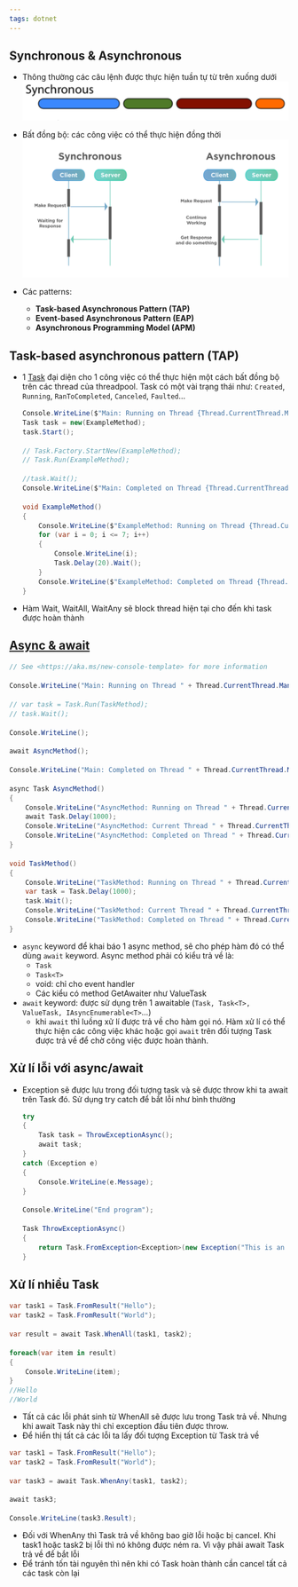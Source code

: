 ```yaml
---
tags: dotnet 
---
```

## Synchronous & Asynchronous

- Thông thường các câu lệnh được thực hiện tuần tự từ trên xuống dưới
    ![Pasted image 20230729220811](attachments/Pasted%20image%2020230729220811.png)
    
- Bất đồng bộ: các công việc có thể thực hiện đồng thời
    ![Pasted image 20230729220824](attachments/Pasted%20image%2020230729220824.png)

- Các patterns:
    - **Task-based Asynchronous Pattern (TAP)**
    - **Event-based Asynchronous Pattern (EAP)**
    - **Asynchronous Programming Model (APM)**

## Task-based asynchronous pattern (TAP)

- 1 [Task](../Advance%20concepts/Task.md) đại diện cho 1 công việc có thể thực hiện một cách bất đồng bộ trên các thread của threadpool. Task có một vài trạng thái như: `Created`, `Running`, `RanToCompleted`, `Canceled`, `Faulted`…
    
    ```csharp
    Console.WriteLine($"Main: Running on Thread {Thread.CurrentThread.ManagedThreadId}");
    Task task = new(ExampleMethod);
    task.Start();
    
    // Task.Factory.StartNew(ExampleMethod);
    // Task.Run(ExampleMethod);
    
    //task.Wait();
    Console.WriteLine($"Main: Completed on Thread {Thread.CurrentThread.ManagedThreadId}");
    
    void ExampleMethod()
    {
        Console.WriteLine($"ExampleMethod: Running on Thread {Thread.CurrentThread.ManagedThreadId}");
        for (var i = 0; i <= 7; i++)
        {
            Console.WriteLine(i);
            Task.Delay(20).Wait();
        }
        Console.WriteLine($"ExampleMethod: Completed on Thread {Thread.CurrentThread.ManagedThreadId}");
    }
    ```
    
- Hàm Wait, WaitAll, WaitAny sẽ block thread hiện tại cho đến khi task được hoàn thành
    
## [Async & await](../Advance%20concepts/Async%20&%20await.md)

```csharp
// See <https://aka.ms/new-console-template> for more information

Console.WriteLine("Main: Running on Thread " + Thread.CurrentThread.ManagedThreadId);

// var task = Task.Run(TaskMethod);
// task.Wait();

Console.WriteLine();

await AsyncMethod();

Console.WriteLine("Main: Completed on Thread " + Thread.CurrentThread.ManagedThreadId);

async Task AsyncMethod()
{
    Console.WriteLine("AsyncMethod: Running on Thread " + Thread.CurrentThread.ManagedThreadId);
    await Task.Delay(1000);
    Console.WriteLine("AsyncMethod: Current Thread " + Thread.CurrentThread.ManagedThreadId);
    Console.WriteLine("AsyncMethod: Completed on Thread " + Thread.CurrentThread.ManagedThreadId);
}

void TaskMethod()
{
    Console.WriteLine("TaskMethod: Running on Thread " + Thread.CurrentThread.ManagedThreadId);
    var task = Task.Delay(1000);
    task.Wait();
    Console.WriteLine("TaskMethod: Current Thread " + Thread.CurrentThread.ManagedThreadId);
    Console.WriteLine("TaskMethod: Completed on Thread " + Thread.CurrentThread.ManagedThreadId);
}
```

- `async` keyword để khai báo 1 async method, sẽ cho phép hàm đó có thể dùng `await` keyword. Async method phải có kiểu trả về là:
    - `Task`
    - `Task<T>`
    - void: chỉ cho event handler
    - Các kiểu có method GetAwaiter như ValueTask
- `await` keyword: được sử dụng trên 1 awaitable (`Task, Task<T>, ValueTask, IAsyncEnumerable<T>`…)
    - khi `await` thì luồng xử lí được trả về cho hàm gọi nó. Hàm xử lí có thể thực hiện các công việc khác hoặc gọi `await` trên đối tượng Task được trả về để chờ công việc được hoàn thành.

## Xử lí lỗi với async/await

- Exception sẽ được lưu trong đối tượng task và sẽ được throw khi ta await trên Task đó. Sử dụng try catch để bắt lỗi như bình thường
    
    ```csharp
    try
    {
        Task task = ThrowExceptionAsync();
        await task;
    }
    catch (Exception e)
    {
        Console.WriteLine(e.Message);
    }
    
    Console.WriteLine("End program");
    
    Task ThrowExceptionAsync()
    {
        return Task.FromException<Exception>(new Exception("This is an exception!"));
    }
    ```

## Xử lí nhiều Task

```csharp
var task1 = Task.FromResult("Hello");
var task2 = Task.FromResult("World");

var result = await Task.WhenAll(task1, task2);

foreach(var item in result)
{
    Console.WriteLine(item);
}
//Hello
//World
```

- Tất cả các lỗi phát sinh từ WhenAll sẽ được lưu trong Task trả về. Nhưng khi await Task này thì chỉ exception đầu tiên được throw.
- Để hiển thị tất cả các lỗi ta lấy đối tượng Exception từ Task trả về

```csharp
var task1 = Task.FromResult("Hello");
var task2 = Task.FromResult("World");

var task3 = await Task.WhenAny(task1, task2);

await task3;

Console.WriteLine(task3.Result);
```

- Đối với WhenAny thì Task trả về không bao giờ lỗi hoặc bị cancel. Khi task1 hoặc task2 bị lỗi thì nó không được ném ra. Vì vậy phải await Task trả về để bắt lỗi
- Để tránh tốn tài nguyên thì nên khi có Task hoàn thành cần cancel tất cả các task còn lại
